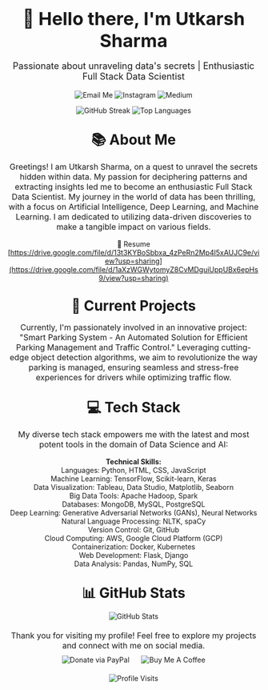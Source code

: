 <div align="center">
  <h1 style="font-size: 36px; margin-bottom: 10px;">👋 Hello there, I'm Utkarsh Sharma</h1>
  <p style="font-size: 18px;">Passionate about unraveling data's secrets | Enthusiastic Full Stack Data Scientist</p>
</div>
<p align="center">
  <a href="mailto:sharma.utk@proton.me" style="text-decoration: none;">
    <img src="https://img.shields.io/badge/Email-Me-%23D14836?style=for-the-badge&logo=protonmail&logoColor=white" alt="Email Me">
  </a>
  <a href="https://instagram.com/youtk_" style="text-decoration: none;">
    <img src="https://img.shields.io/badge/Instagram-Follow-%23E4405F?style=for-the-badge&logo=Instagram&logoColor=white" alt="Instagram">
  </a>
  <a href="https://medium.com/@youtk" style="text-decoration: none;">
    <img src="https://img.shields.io/badge/Medium-Follow-%12100E?style=for-the-badge&logo=medium&logoColor=white" alt="Medium">
  </a>
</p>
<div align="center">

  <img src="https://github-readme-streak-stats.herokuapp.com/?user=utkarsh69ine&theme=maroongold&hide_border=true" alt="GitHub Streak">
  <img src="https://github-readme-stats.vercel.app/api/top-langs/?username=utkarsh69ine&theme=maroongold&hide_border=true&include_all_commits=true&count_private=false&layout=compact" alt="Top Languages">
</div>
<div align="center">
  <h2 style="font-size: 28px; margin-top: 30px; margin-bottom: 10px;">📚 About Me</h2>
  <p style="font-size: 16px;">Greetings! I am Utkarsh Sharma, on a quest to unravel the secrets hidden within data. My passion for deciphering patterns and extracting insights led me to become an enthusiastic Full Stack Data Scientist. My journey in the world of data has been thrilling, with a focus on Artificial Intelligence, Deep Learning, and Machine Learning. I am dedicated to utilizing data-driven discoveries to make a tangible impact on various fields.</p>

 📄 Resume [https://drive.google.com/file/d/13t3KYBoSbbxa_4zPeRn2Mp4l5xAUJC9e/view?usp=sharing](https://drive.google.com/file/d/1aXzWGWytomyZ8CvMDguiUppUBx6epHs9/view?usp=sharing)
 
</div>
<div align="center">
  <h2 style="font-size: 28px; margin-top: 30px; margin-bottom: 10px;">🔭 Current Projects</h2>
  <p style="font-size: 16px;">
Currently, I'm passionately involved in an innovative project: "Smart Parking System - An Automated Solution for Efficient Parking Management and Traffic Control." Leveraging cutting-edge object detection algorithms, we aim to revolutionize the way parking is managed, ensuring seamless and stress-free experiences for drivers while optimizing traffic flow.</p>
</div>
<div align="center">
  <h2 style="font-size: 28px; margin-top: 30px; margin-bottom: 10px;">💻 Tech Stack</h2>
  <p style="font-size: 16px;">My diverse tech stack empowers me with the latest and most potent tools in the domain of Data Science and AI:</p>
</div>
<p align="center">
  <strong>Technical Skills:</strong><br>
  Languages: Python, HTML, CSS, JavaScript<br>
  Machine Learning: TensorFlow, Scikit-learn, Keras<br>
  Data Visualization: Tableau, Data Studio, Matplotlib, Seaborn<br>
  Big Data Tools: Apache Hadoop, Spark<br>
  Databases: MongoDB, MySQL, PostgreSQL<br>
  Deep Learning: Generative Adversarial Networks (GANs), Neural Networks<br>
  Natural Language Processing: NLTK, spaCy<br>
  Version Control: Git, GitHub<br>
  Cloud Computing: AWS, Google Cloud Platform (GCP)<br>
  Containerization: Docker, Kubernetes<br>
  Web Development: Flask, Django<br>
  Data Analysis: Pandas, NumPy, SQL
</p>
<div align="center">
  <h2 style="font-size: 28px; margin-top: 30px; margin-bottom: 10px;">📊 GitHub Stats</h2>
</div>
<div align="center">
  <img src="https://github-readme-stats.vercel.app/api?username=utkarsh69ine&theme=maroongold&hide_border=true&include_all_commits=true&count_private=false" alt="GitHub Stats">
</div>
<div align="center">
  <p style="font-size: 16px; margin-top: 20px; margin-bottom: 10px;">Thank you for visiting my profile! Feel free to explore my projects and connect with me on social media.</p>
</div>
<div align="center">
  <a href="https://paypal.me/@sharmautk" target="_blank" style="text-decoration: none; margin-right: 20px;">
    <img src="https://img.shields.io/badge/Donate-PayPal-blue.svg?style=flat-square&logo=paypal" alt="Donate via PayPal">
  </a>
  <a href="https://www.buymeacoffee.com/youtk" target="_blank" style="text-decoration: none;">
    <img src="https://img.shields.io/badge/Donate-Buy%20Me%20A%20Coffee-orange.svg?style=flat-square&logo=buymeacoffee" alt="Buy Me A Coffee">
  </a>
</div>
<div align="center" style="margin-top: 20px;">
  <img src="https://visitcount.itsvg.in/api?id=utkarsh69ine&icon=0&color=6" alt="Profile Visits">
</div>
<br />


